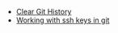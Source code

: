 * [Clear Git History](notes/git/clear-history.md)
* [Working with ssh keys in git](notes/git/ssh-keys.md)
